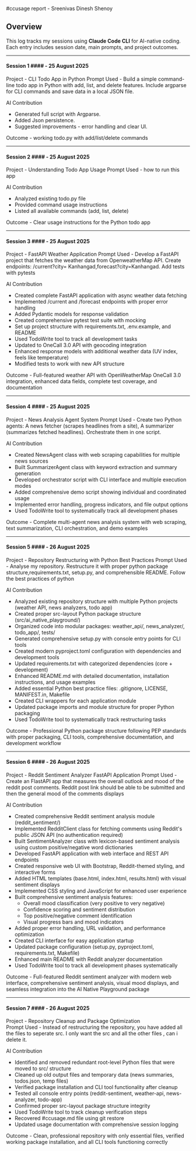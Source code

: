 #ccusage report - Sreenivas Dinesh Shenoy
## Overview
This log tracks my sessions using **Claude Code CLI** for AI-native coding.  
Each entry includes session date, main prompts, and project outcomes.  

---

#### Session 1 #### - 25 August 2025

Project - CLI Todo App in Python
Prompt Used - Build a simple command-line todo app in Python with add, list, and delete features.
               Include argparse for CLI commands and save data in a local JSON file.

AI Contribution
- Generated full script with Argparse.
- Added Json persistence.
- Suggested improvements - error handling and clear UI.

Outcome - working todo.py with add/list/delete commands

---

#### Session 2 #### - 25 August 2025

Project - Understanding Todo App Usage
Prompt Used - how to run this app

AI Contribution
- Analyzed existing todo.py file
- Provided command usage instructions
- Listed all available commands (add, list, delete)

Outcome - Clear usage instructions for the Python todo app

---

#### Session 3 #### - 25 August 2025

Project - FastAPI Weather Application
Prompt Used - Develop a FastAPI project that fetches the weather data from OpenweatherMap API. Create endpoints: /current?city= Kanhangad,forecast?city=Kanhangad. Add tests with pytests

AI Contribution
- Created complete FastAPI application with async weather data fetching
- Implemented /current and /forecast endpoints with proper error handling
- Added Pydantic models for response validation
- Created comprehensive pytest test suite with mocking
- Set up project structure with requirements.txt, .env.example, and README
- Used TodoWrite tool to track all development tasks
- Updated to OneCall 3.0 API with geocoding integration
- Enhanced response models with additional weather data (UV index, feels like temperature)
- Modified tests to work with new API structure

Outcome - Full-featured weather API with OpenWeatherMap OneCall 3.0 integration, enhanced data fields, complete test coverage, and documentation

---

#### Session 4 #### - 25 August 2025

Project - News Analysis Agent System
Prompt Used - Create two Python agents: A news fetcher (scrapes headlines from a site), A summarizer (summarizes fetched headlines). Orchestrate them in one script.

AI Contribution
- Created NewsAgent class with web scraping capabilities for multiple news sources
- Built SummarizerAgent class with keyword extraction and summary generation
- Developed orchestrator script with CLI interface and multiple execution modes
- Added comprehensive demo script showing individual and coordinated usage
- Implemented error handling, progress indicators, and file output options
- Used TodoWrite tool to systematically track all development phases

Outcome - Complete multi-agent news analysis system with web scraping, text summarization, CLI orchestration, and demo examples

---

#### Session 5 #### - 26 August 2025

Project - Repository Restructuring with Python Best Practices
Prompt Used - Analyse my repository. Restructure it with proper python package structure,requirements.txt, setup.py, and comprehensible README. Follow the best practices of python

AI Contribution
- Analyzed existing repository structure with multiple Python projects (weather API, news analyzers, todo app)
- Created proper src-layout Python package structure (src/ai_native_playground/)
- Organized code into modular packages: weather_api/, news_analyzer/, todo_app/, tests/
- Generated comprehensive setup.py with console entry points for CLI tools
- Created modern pyproject.toml configuration with dependencies and development tools
- Updated requirements.txt with categorized dependencies (core + development)
- Enhanced README.md with detailed documentation, installation instructions, and usage examples
- Added essential Python best practice files: .gitignore, LICENSE, MANIFEST.in, Makefile
- Created CLI wrappers for each application module
- Updated package imports and module structure for proper Python packaging
- Used TodoWrite tool to systematically track restructuring tasks

Outcome - Professional Python package structure following PEP standards with proper packaging, CLI tools, comprehensive documentation, and development workflow

---

#### Session 6 #### - 26 August 2025

Project - Reddit Sentiment Analyzer FastAPI Application
Prompt Used - Create an FlastAPI app that measures the overall outlook and mood of the reddit post comments. Reddit post link should be able to be submitted and then the general mood of the comments displays

AI Contribution
- Created comprehensive Reddit sentiment analysis module (reddit_sentiment/)
- Implemented RedditClient class for fetching comments using Reddit's public JSON API (no authentication required)
- Built SentimentAnalyzer class with lexicon-based sentiment analysis using custom positive/negative word dictionaries
- Developed FastAPI application with web interface and REST API endpoints
- Created responsive web UI with Bootstrap, Reddit-themed styling, and interactive forms
- Added HTML templates (base.html, index.html, results.html) with visual sentiment displays
- Implemented CSS styling and JavaScript for enhanced user experience
- Built comprehensive sentiment analysis features:
  - Overall mood classification (very positive to very negative)
  - Confidence scoring and sentiment distribution
  - Top positive/negative comment identification
  - Visual progress bars and mood indicators
- Added proper error handling, URL validation, and performance optimization
- Created CLI interface for easy application startup
- Updated package configuration (setup.py, pyproject.toml, requirements.txt, Makefile)
- Enhanced main README with Reddit analyzer documentation
- Used TodoWrite tool to track all development phases systematically

Outcome - Full-featured Reddit sentiment analyzer with modern web interface, comprehensive sentiment analysis, visual mood displays, and seamless integration into the AI Native Playground package

---

#### Session 7 #### - 26 August 2025

Project - Repository Cleanup and Package Optimization  
Prompt Used - Instead of restructuring the repository, you have added all the files to seperate src. I only want the src and all the other files , can i delete it.

AI Contribution
- Identified and removed redundant root-level Python files that were moved to src/ structure
- Cleaned up old output files and temporary data (news summaries, todos.json, temp files)
- Verified package installation and CLI tool functionality after cleanup
- Tested all console entry points (reddit-sentiment, weather-api, news-analyzer, todo-app)
- Confirmed proper src-layout package structure integrity
- Used TodoWrite tool to track cleanup verification steps
- Recovered #ccusage.md file using git restore
- Updated usage documentation with comprehensive session logging

Outcome - Clean, professional repository with only essential files, verified working package installation, and all CLI tools functioning correctly